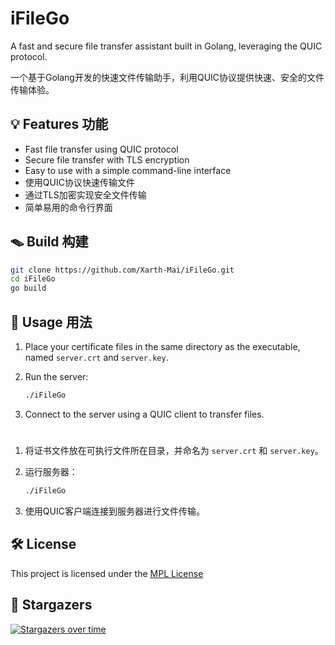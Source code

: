 # iFileGo

A fast and secure file transfer assistant built in Golang, leveraging the QUIC protocol.

一个基于Golang开发的快速文件传输助手，利用QUIC协议提供快速、安全的文件传输体验。

## 💡 Features 功能

- Fast file transfer using QUIC protocol
- Secure file transfer with TLS encryption
- Easy to use with a simple command-line interface
- 使用QUIC协议快速传输文件
- 通过TLS加密实现安全文件传输
- 简单易用的命令行界面

## 🪤 Build 构建

```bash
git clone https://github.com/Xarth-Mai/iFileGo.git
cd iFileGo
go build
```

## 📝 Usage 用法

1. Place your certificate files in the same directory as the executable, named `server.crt` and `server.key`.

2. Run the server:

   ```bash
   ./iFileGo
   ```

3. Connect to the server using a QUIC client to transfer files.

#

1. 将证书文件放在可执行文件所在目录，并命名为 `server.crt` 和 `server.key`。

2. 运行服务器：

   ```bash
   ./iFileGo
   ```

3. 使用QUIC客户端连接到服务器进行文件传输。

## 🛠 License

This project is licensed under the [MPL License](https://github.com/Xarth-Mai/iFileGo#MPL-2.0-1-ov-file)

## 🌟 Stargazers

[![Stargazers over time](https://starchart.cc/Xarth-Mai/iFileGo.svg?variant=adaptive)](https://starchart.cc/Xarth-Mai/iFileGo)
